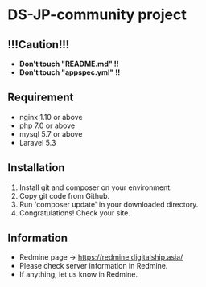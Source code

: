 # DS-JP-community project

## !!!Caution!!!
- __Don't touch "README.md" !!__
- __Don't touch "appspec.yml" !!__

## Requirement

- nginx 1.10 or above
- php 7.0 or above
- mysql 5.7 or above
- Laravel 5.3

## Installation
1. Install git and composer on your environment.
1. Copy git code from Github.
1. Run 'composer update' in your downloaded directory.
1. Congratulations! Check your site.

## Information
- Redmine page -> <https://redmine.digitalship.asia/>
- Please check server information in Redmine.
- If anything, let us know in Redmine.
